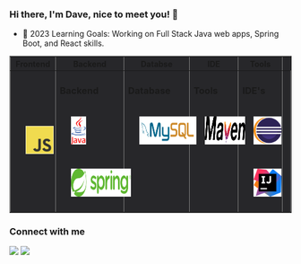 ### Hi there, I'm Dave, nice to meet you! 👋

- 🧠 2023 Learning Goals: Working on Full Stack Java web apps, Spring Boot, and React skills.

<table style="background-color: #27272a" width="100%" border="1"><tr>
<tr>
<th style="text-align: center">Frontend</th>
<th style="text-align: center">Backend</th>
<th style="text-align: center">Databse</th>
<th style="text-align: center">IDE</th>
<th style="text-align: center">Tools</th>
</tr>

<td>
<div>  
<img style="margin: 20px" src="/assets/Frontend/javascript.svg" alt="JavaScript" height="50" />
<!-- <img style="margin: 20px" src="/assets/Frontend/react_horizontal.svg" alt="React" height="50" /> -->
</div>

</td><td valign="top">

### Backend
<div>
<img style="margin: 20px" src="/assets/Backend/java.svg" alt="Java" height="50" />
<img style="margin: 20px" src="/assets/Backend/spring.svg" alt="Spring" height="50" />
</div>

</td><td valign="top">

### Database
<div>
<img style="margin: 20px" src="/assets/Database/mysql-horizontal.svg" alt="MySQL" height="50" />
</div>

</td><td valign="top">

### Tools
<div>
<img style="margin: 20px" src="/assets/Tools/maven.svg" alt="Maven" height="50" />
</div>

</td><td valign="top">

### IDE's
<div>
<img style="margin: 20px" src="/assets/IDE/eclipse.svg" alt="Eclipse IDE" height="50" />
<img style="margin: 20px" src="/assets/IDE/intellij-idea.svg" alt="IntelliJ IDEA" height="50" />
</div>

</td><td valign="top">

</table>

### Connect with me
<a href="https://www.linkedin.com/in/davenaugler/"><img src="https://www.vectorlogo.zone/logos/linkedin/linkedin-icon.svg" height="50"/></a>
<a href = "mailto: davenaugler@gmail.com"><img src="https://img.shields.io/badge/-Gmail-%23333?style=for-the-badge&logo=gmail&logoColor=white" target="_blank" ></a>

<!--
**davenaugler/davenaugler** is a ✨ _special_ ✨ repository because its `README.md` (this file) appears on your GitHub profile.

Here are some ideas to get you started:

- 🔭 I’m currently working on ...
- 🌱 I’m currently learning ...
- 👯 I’m looking to collaborate on ...
- 🤔 I’m looking for help with ...
- 💬 Ask me about ...
- 📫 How to reach me: ...
- 😄 Pronouns: ...
- ⚡ Fun fact: ...
-->
